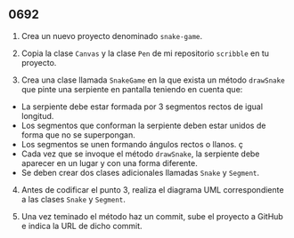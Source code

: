 ## 0692

1. Crea un nuevo proyecto denominado `snake-game`.

2. Copia la clase `Canvas` y la clase `Pen` de mi repositorio `scribble` en tu proyecto.

3. Crea una clase llamada `SnakeGame` en la que exista un método `drawSnake` que pinte una serpiente en pantalla teniendo en cuenta que:
- La serpiente debe estar formada por 3 segmentos rectos de igual longitud. 
- Los segmentos que conforman la serpiente deben estar unidos de forma que no se superpongan. 
- Los segmentos se unen formando ángulos rectos o llanos. ç
- Cada vez que se invoque el método `drawSnake`, la serpiente debe aparecer en un lugar y con una forma diferente. 
- Se deben crear dos clases adicionales llamadas `Snake` y `Segment`.

4. Antes de codificar el punto 3, realiza el diagrama UML correspondiente a las clases `Snake` y `Segment`.

5. Una vez teminado el método haz un commit, sube el proyecto a GitHub e indica la URL de dicho commit.

